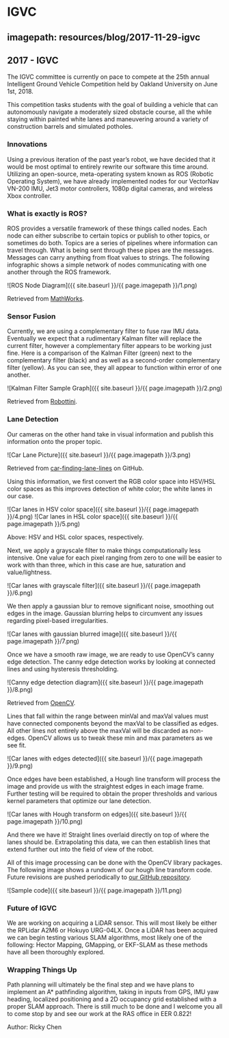 # IGVC
## imagepath: resources/blog/2017-11-29-igvc
## 2017 - IGVC

The IGVC committee is currently on pace to compete at the 25th annual Intelligent Ground Vehicle Competition held by Oakland University on June 1st, 2018.

This competition tasks students with the goal of building a vehicle that can autonomously navigate a moderately sized obstacle course, all the while staying within painted white lanes and maneuvering around a variety of construction barrels and simulated potholes.

### Innovations

Using a previous iteration of the past year’s robot, we have decided that it would be most optimal to entirely rewrite our software this time around. Utilizing an open-source, meta-operating system known as ROS (Robotic Operating System), we have already implemented nodes for our VectorNav VN-200 IMU, Jet3 motor controllers, 1080p digital cameras, and wireless Xbox controller.

### What is exactly is ROS?

ROS provides a versatile framework of these things called nodes. Each node can either subscribe to certain topics or publish to other topics, or sometimes do both. Topics are a series of pipelines where information can travel through. What is being sent through these pipes are the messages. Messages can carry anything from float values to strings. The following infographic shows a simple network of nodes communicating with one another through the ROS framework.

![ROS Node Diagram]({{ site.baseurl }}/{{ page.imagepath }}/1.png)

Retrieved from [MathWorks](https://www.mathworks.com/).

### Sensor Fusion

Currently, we are using a complementary filter to fuse raw IMU data. Eventually we expect that a rudimentary Kalman filter will replace the current filter, however a complementary filter appears to be working just fine. Here is a comparison of the Kalman Filter (green) next to the complementary filter (black) and as well as a second-order complementary filter (yellow). As you can see, they all appear to function within error of one another.

![Kalman Filter Sample Graph]({{ site.baseurl }}/{{ page.imagepath }}/2.png)

Retrieved from [Robottini](http://robottini.altervista.org/kalman-filter-vs-complementary-filter).

### Lane Detection

Our cameras on the other hand take in visual information and publish this information onto the proper topic.

![Car Lane Picture]({{ site.baseurl }}/{{ page.imagepath }}/3.png)

Retrieved from [car-finding-lane-lines](https://github.com/naokishibuya/car-finding-lane-lines) on GitHub.

Using this information, we first convert the RGB color space into HSV/HSL color spaces as this improves detection of white color; the white lanes in our case.

![Car lanes in HSV color space]({{ site.baseurl }}/{{ page.imagepath }}/4.png)
![Car lanes in HSL color space]({{ site.baseurl }}/{{ page.imagepath }}/5.png)

Above: HSV and HSL color spaces, respectively.

Next, we apply a grayscale filter to make things computationally less intensive. One value for each pixel ranging from zero to one will be easier to work with than three, which in this case are hue, saturation and value/lightness.

![Car lanes with grayscale filter]({{ site.baseurl }}/{{ page.imagepath }}/6.png)

We then apply a gaussian blur to remove significant noise, smoothing out edges in the image. Gaussian blurring helps to circumvent any issues regarding pixel-based irregularities.

![Car lanes with gaussian blurred image]({{ site.baseurl }}/{{ page.imagepath }}/7.png)

Once we have a smooth raw image, we are ready to use OpenCV’s canny edge detection. The canny edge detection works by looking at connected lines and using hysteresis thresholding.

![Canny edge detection diagram]({{ site.baseurl }}/{{ page.imagepath }}/8.png)

Retrieved from [OpenCV](https://docs.opencv.org/3.1.0/da/d22/tutorial_py_canny.html).

Lines that fall within the range between minVal and maxVal values must have connected components beyond the maxVal to be classified as edges. All other lines not entirely above the maxVal will be discarded as non-edges. OpenCV allows us to tweak these min and max parameters as we see fit.

![Car lanes with edges detected]({{ site.baseurl }}/{{ page.imagepath }}/9.png)

Once edges have been established, a Hough line transform will process the image and provide us with the straightest edges in each image frame. Further testing will be required to obtain the proper thresholds and various kernel parameters that optimize our lane detection.

![Car lanes with Hough transform on edges]({{ site.baseurl }}/{{ page.imagepath }}/10.png)

And there we have it! Straight lines overlaid directly on top of where the lanes should be. Extrapolating this data, we can then establish lines that extend further out into the field of view of the robot.

All of this image processing can be done with the OpenCV library packages. The following image shows a rundown of our hough line transform code. Future revisions are pushed periodically to [our GitHub repository](https://github.com/ut-ras/IGVC2018).

![Sample code]({{ site.baseurl }}/{{ page.imagepath }}/11.png)

### Future of IGVC

We are working on acquiring a LiDAR sensor. This will most likely be either the RPLidar A2M6 or Hokuyo URG-04LX. Once a LiDAR has been acquired we can begin testing various SLAM algorithms, most likely one of the following: Hector Mapping, GMapping, or EKF-SLAM as these methods have all been thoroughly explored.

### Wrapping Things Up

Path planning will ultimately be the final step and we have plans to implement an A* pathfinding algorithm, taking in inputs from GPS, IMU yaw heading, localized positioning and a 2D occupancy grid established with a proper SLAM approach. There is still much to be done and I welcome you all to come stop by and see our work at the RAS office in EER 0.822!

Author: Ricky Chen
